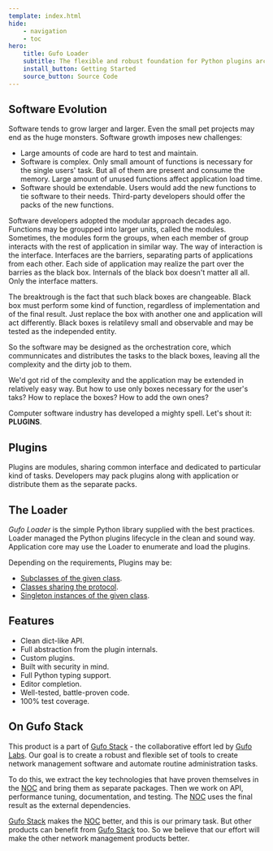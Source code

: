 ```yaml
---
template: index.html
hide:
    - navigation
    - toc
hero:
    title: Gufo Loader
    subtitle: The flexible and robust foundation for Python plugins architecture
    install_button: Getting Started
    source_button: Source Code
---
```

## Software Evolution

Software tends to grow larger and larger. Even the small
pet projects may end as the huge monsters. Software growth
imposes new challenges:

* Large amounts of code are hard to test and maintain.
* Software is complex. Only small amount of functions is 
  necessary for the single users' task. But all of them are present
  and consume the memory. Large amount of unused functions
  affect application load time.
* Software should be extendable. Users would add the new functions
  to tie software to their needs. Third-party developers should offer
  the packs of the new functions.  

Software developers adopted the modular approach decades ago.
Functions may be groupped into larger units, called the modules.
Sometimes, the modules form the groups, when each member of 
group interacts with the rest of application in similar way.
The way of interaction is the interface. Interfaces are the
barriers, separating parts of applications from each other.
Each side of application may realize the part over the barries
as the black box. Internals of the black box doesn't matter all all.
Only the interface matters.

The breaktrough is the fact that such black boxes are changeable.
Black box must perform some kind of function, regardless of implementation
and of the final result. Just replace the box with another one and application
will act differently. Black boxes is relatilevy small and observable
and may be tested as the independed entity.

So the software may be designed as the orchestration core, which
communnicates and distributes the tasks to the black boxes, leaving
all the complexity and the dirty job to them.

We'd got rid of the complexity and the application may be extended
in relatively easy way. But how to use only boxes necessary for the user's
taks? How to replace the boxes? How to add the own ones?

Computer software industry has developed a mighty spell. Let's shout it:
**PLUGINS**.

## Plugins

Plugins are modules, sharing common interface and dedicated to particular kind
of tasks. Developers may pack plugins along with application or distribute them
as the separate packs.

## The Loader

*Gufo Loader* is the simple Python library supplied with the best practices.
Loader managed the Python plugins lifecycle in the clean and sound way. Application
core may use the Loader to enumerate and load the plugins.

Depending on the requirements, Plugins may be:

* [Subclasses of the given class](examples/subclass.md).
* [Classes sharing the protocol](examples/protocol.md).
* [Singleton instances of the given class](examples/singleton.md).

## Features

* Clean dict-like API.
* Full abstraction from the plugin internals.
* Custom plugins.
* Built with security in mind.
* Full Python typing support.
* Editor completion.
* Well-tested, battle-proven code.
* 100% test coverage.

## On Gufo Stack

This product is a part of [Gufo Stack][Gufo Stack] - the collaborative effort 
led by [Gufo Labs][Gufo Labs]. Our goal is to create a robust and flexible 
set of tools to create network management software and automate 
routine administration tasks.

To do this, we extract the key technologies that have proven themselves 
in the [NOC][NOC] and bring them as separate packages. Then we work on API,
performance tuning, documentation, and testing. The [NOC][NOC] uses the final result
as the external dependencies.

[Gufo Stack][Gufo Stack] makes the [NOC][NOC] better, and this is our primary task. But other products
can benefit from [Gufo Stack][Gufo Stack] too. So we believe that our effort will make 
the other network management products better.

[Gufo Labs]: https://gufolabs.com/
[Gufo Stack]: https://docs.gufolabs.com/
[NOC]: https://getnoc.com/
